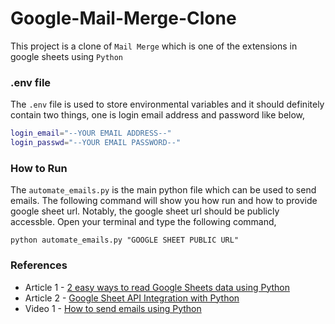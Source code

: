 # Google-Mail-Merge-Clone
This project is a clone of `Mail Merge` which is one of the extensions in google sheets using `Python`

### .env file
The `.env` file is used to store environmental variables and it should definitely contain two things, one is login email address and password like below,
```bash
login_email="--YOUR EMAIL ADDRESS--"
login_passwd="--YOUR EMAIL PASSWORD--"
```

### How to Run
The `automate_emails.py` is the main python file which can be used to send emails. The following command will show you how run and how to provide google sheet url. Notably, the google sheet url should be publicly accessble. Open your terminal and type the following command,
```shell
python automate_emails.py "GOOGLE SHEET PUBLIC URL"
```

### References
* Article 1 - [2 easy ways to read Google Sheets data using Python](https://medium.com/geekculture/2-easy-ways-to-read-google-sheets-data-using-python-9e7ef366c775)
* Article 2 - [Google Sheet API Integration with Python](https://blog.devgenius.io/google-sheet-api-integration-with-python-1793795a9bc4)
* Video 1   - [How to send emails using Python](https://youtu.be/JRCJ6RtE3xU)
